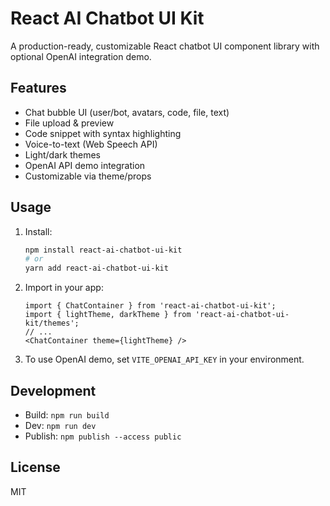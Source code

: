 # React AI Chatbot UI Kit

A production-ready, customizable React chatbot UI component library with optional OpenAI integration demo.

## Features
- Chat bubble UI (user/bot, avatars, code, file, text)
- File upload & preview
- Code snippet with syntax highlighting
- Voice-to-text (Web Speech API)
- Light/dark themes
- OpenAI API demo integration
- Customizable via theme/props

## Usage
1. Install:
   ```bash
   npm install react-ai-chatbot-ui-kit
   # or
   yarn add react-ai-chatbot-ui-kit
   ```
2. Import in your app:
   ```tsx
   import { ChatContainer } from 'react-ai-chatbot-ui-kit';
   import { lightTheme, darkTheme } from 'react-ai-chatbot-ui-kit/themes';
   // ...
   <ChatContainer theme={lightTheme} />
   ```
3. To use OpenAI demo, set `VITE_OPENAI_API_KEY` in your environment.

## Development
- Build: `npm run build`
- Dev: `npm run dev`
- Publish: `npm publish --access public`

## License
MIT
